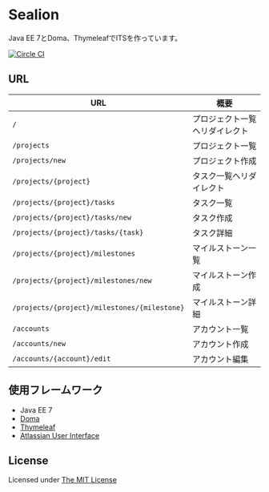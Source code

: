 # Sealion

Java EE 7とDoma、ThymeleafでITSを作っています。

[![Circle CI](https://circleci.com/gh/backpaper0/sealion.svg?style=svg)](https://circleci.com/gh/backpaper0/sealion)

## URL

|URL|概要|
|---|----|
|`/`|プロジェクト一覧へリダイレクト|
|`/projects`|プロジェクト一覧|
|`/projects/new`|プロジェクト作成|
|`/projects/{project}`|タスク一覧へリダイレクト|
|`/projects/{project}/tasks`|タスク一覧|
|`/projects/{project}/tasks/new`|タスク作成|
|`/projects/{project}/tasks/{task}`|タスク詳細|
|`/projects/{project}/milestones`|マイルストーン一覧|
|`/projects/{project}/milestones/new`|マイルストーン作成|
|`/projects/{project}/milestones/{milestone}`|マイルストーン詳細|
|`/accounts`|アカウント一覧|
|`/accounts/new`|アカウント作成|
|`/accounts/{account}/edit`|アカウント編集|

## 使用フレームワーク

* Java EE 7
* [Doma](https://github.com/domaframework/doma)
* [Thymeleaf](http://www.thymeleaf.org/)
* [Atlassian User Interface](https://docs.atlassian.com/aui/latest/)

## License

Licensed under [The MIT License](https://opensource.org/licenses/MIT)
